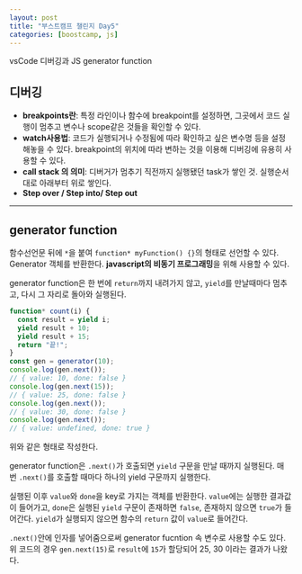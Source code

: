 ```yaml
---
layout: post
title: "부스트캠프 챌린지 Day5"
categories: [boostcamp, js]
---
```


vsCode 디버깅과 JS generator function

## **디버깅**

- **breakpoints란**: 특정 라인이나 함수에 breakpoint를 설정하면, 그곳에서 코드 실행이 멈추고 변수나 scope같은 것들을 확인할 수 있다.
- **watch사용법**: 코드가 실행되거나 수정됨에 따라 확인하고 싶은 변수명 등을 설정해놓을 수 있다. breakpoint의 위치에 따라 변하는 것을 이용해 디버깅에 유용히 사용할 수 있다.
- **call stack 의 의미**: 디버거가 멈추기 직전까지 실행됐던 task가 쌓인 것. 실행순서대로 아래부터 위로 쌓인다.
- **Step over / Step into/ Step out**

---

## **generator function**

함수선언문 뒤에 `*`을 붙여 `function* myFunction() {}`의 형태로 선언할 수 있다. Generator 객체를 반환한다. **javascript의 비동기 프로그래밍**을 위해 사용할 수 있다.

generator function은 한 번에 `return`까지 내려가지 않고, `yield`를 만날때마다 멈추고, 다시 그 자리로 돌아와 실행된다.

```js
function* count(i) {
  const result = yield i;
  yield result + 10;
  yield result + 15;
  return "끝!";
}
const gen = generator(10);
console.log(gen.next());
// { value: 10, done: false }
console.log(gen.next(15));
// { value: 25, done: false }
console.log(gen.next());
// { value: 30, done: false }
console.log(gen.next());
// { value: undefined, done: true }
```

위와 같은 형태로 작성한다.

generator function은 `.next()`가 호출되면 `yield` 구문을 만날 때까지 실행된다. 매번 `.next()`를 호출할 때마다 하나의 yield 구문까지 실행한다.

실행된 이후 `value`와 `done`을 key로 가지는 객체를 반환한다. `value`에는 실행한 결과값이 들어가고, `done`은 실행된 `yield` 구문이 존재하면 `false`, 존재하지 않으면 `true`가 들어간다. `yield`가 실행되지 않으면 함수의 `return` 값이 `value`로 들어간다.

`.next()`안에 인자를 넣어줌으로써 generator fucntion 속 변수로 사용할 수도 있다. 위 코드의 경우 `gen.next(15)`로 `result`에 `15`가 할당되어 25, 30 이라는 결과가 나왔다.
